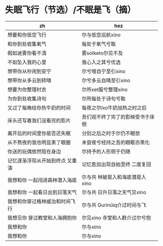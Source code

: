 # 失眠飞行（节选）/不眠是飞（摘）

|zh|hez|
|-|-|
|想要和你低空飞行|尔与低空巡航xino|
|和你到处收集氧气|每处于氧气兮取|
|假如迷雾你看不清|雾soïketo尔见不及|
|不如坠入我的心里|我心入之其兮优选|
|想带你从吵闹到安宁|尔兮喧自宁至引xino|
|想带你从多云到转晴|尔兮多云自晴至引xino|
|想要为你整理衬衣|尔所xet服兮整理xino|
|为你到处收集诗句|尔所每处于诗句兮取|
|又过了每晚给你热牛奶的时间|每夜之尔ïxo牛奶加热之时之后|
|床头还写着我们没看完的影片|吾们观不终了完了的影映受书于床侧|
|离开后的时间里你是否还失眠|分别之后之时于尔仍不眠欤|
|从不熬夜的我也明显黑了眼圈|未尝夜兮经持之吾的眼眶亦黑化|
|你送的玩偶依然陪在身边|尔持予的人形侧于仍随|
|记忆逐渐浮现从开始到终点 又重演|记忆愈加出现自始至终 二度复回|
|我想和你 一起闯进森林潜入海底|尔与共 林破是入和海底潜是入xino|
|我想和你 一起看日出到日落天气|尔与共 日升日落之天气见xino|
|我想和你穿过格林威治和时间飞行|尔与共 Gurinüiq介过时间与飞|
|我想见你 穿过教堂和人海拥抱你|尔见xino 寺堂和人群介过尔兮抱|
|我想和你|尔与xino|
|我想和你|尔与xino|